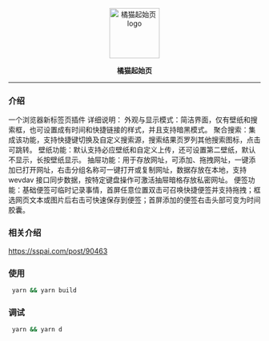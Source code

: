 <p align="center">
    <a href="https://jvmao.net/" target="_blank" rel="noopener noreferrer">
        <img width="100" src="https://i.v2ex.co/f37S9mrrb.png" alt="橘猫起始页 logo" />
    </a>
</p>

<p align="center"><b>橘猫起始页</b></p>

------------------------------

### 介绍
一个浏览器新标签页插件
详细说明：
外观与显示模式：简洁界面，仅有壁纸和搜索框，也可设置成有时间和快捷链接的样式，并且支持暗黑模式。
聚合搜索：集成该功能，支持快捷键切换及自定义搜索源，搜索结果页罗列其他搜索图标，点击可跳转。
壁纸功能：默认支持必应壁纸和自定义上传，还可设置第二壁纸，默认不显示，长按壁纸显示。
抽屉功能：用于存放网址，可添加、拖拽网址，一键添加已打开网址，右击分组名称可一键打开或复制网址，数据存放在本地，支持 wevdav 接口同步数据，按特定键盘操作可激活抽屉暗格存放私密网址。
便签功能：基础便签可临时记录事情，首屏任意位置双击可召唤快捷便签并支持拖拽；框选网页文本或图片后右击可快速保存到便签；首屏添加的便签右击头部可变为时间胶囊。

### 相关介绍
https://sspai.com/post/90463


### 使用

```bash
 yarn && yarn build
```

### 调试
```bash
 yarn && yarn d
```
